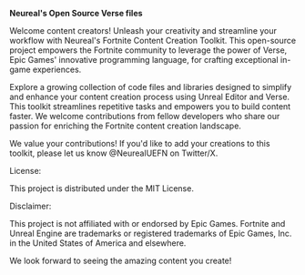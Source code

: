 **Neureal's Open Source Verse files**

Welcome content creators! Unleash your creativity and streamline your workflow with Neureal's Fortnite Content Creation Toolkit. This open-source project empowers the Fortnite community to leverage the power of Verse, Epic Games' innovative programming language, for crafting exceptional in-game experiences.

Explore a growing collection of code files and libraries designed to simplify and enhance your content creation process using Unreal Editor and Verse. This toolkit streamlines repetitive tasks and empowers you to build content faster. We welcome contributions from fellow developers who share our passion for enriching the Fortnite content creation landscape.


We value your contributions! If you'd like to add your creations to this toolkit, please let us know @NeurealUEFN on Twitter/X. 

License:

This project is distributed under the MIT License.


Disclaimer:

This project is not affiliated with or endorsed by Epic Games. Fortnite and Unreal Engine are trademarks or registered trademarks of Epic Games, Inc. in the United States of America and elsewhere.

We look forward to seeing the amazing content you create!
